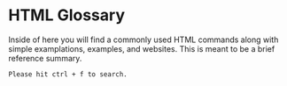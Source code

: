 # HTML Glossary

Inside of here you will find a commonly used HTML commands along with simple examplations, examples, and websites. This is meant to be a brief reference summary. 

```
Please hit ctrl + f to search.
```